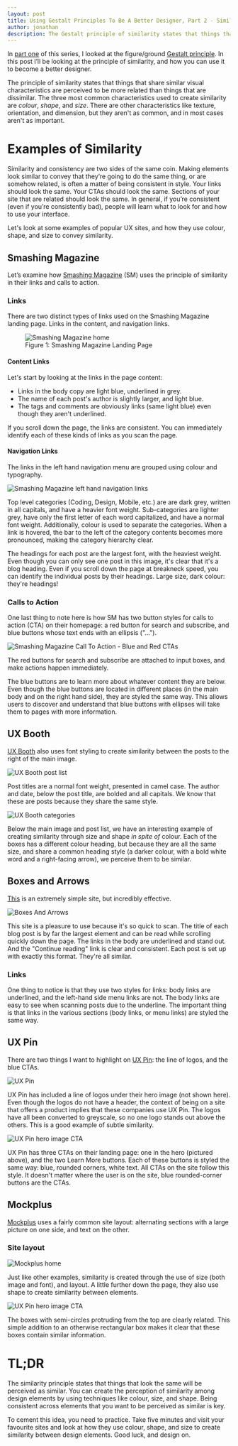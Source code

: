 ```yaml
---
layout: post
title: Using Gestalt Principles To Be A Better Designer, Part 2 - Similarity
author: jonathan
description: The Gestalt principle of similarity states that things that share similar visual characteristics are perceived to be more related than things that are dissimilar. The three most common characteristics used to create similarity are colour, shape, and size.
---
```


In [part one](http://www.thinkux.ca/blog/Using-Gestalt-Principles-To-Be-A-Better-Designer-Part-1-Figure-Ground/) of this series, I looked at the figure/ground [Gestalt principle](https://www.smashingmagazine.com/2014/03/design-principles-visual-perception-and-the-principles-of-gestalt/). In this post I’ll be looking at the principle of similarity, and how you can use it to become a better designer.

The principle of similarity states that things that share similar visual characteristics are perceived to be more related than things that are dissimilar. The three most common characteristics used to create similarity are *colour*, *shape*, and *size*. There are other characteristics like texture, orientation, and dimension, but they aren't as common, and in most cases aren't as important.

# Examples of Similarity #

Similarity and consistency are two sides of the same coin. Making elements look similar to convey that they’re going to do the same thing, or are somehow related, is often a matter of being consistent in style. Your links should look the same. Your CTAs should look the same. Sections of your site that are related should look the same. In general, if you’re consistent (even if you’re consistently bad), people will learn what to look for and how to use your interface.

Let's look at some examples of popular UX sites, and how they use colour, shape, and size to convey similarity.

## Smashing Magazine ##

Let’s examine how [Smashing Magazine](https://www.smashingmagazine.com/) (SM) uses the principle of similarity in their links and calls to action.

### Links ###

There are two distinct types of links used on the Smashing Magazine landing page. Links in the content, and navigation links.

<figure class="figure">
  <img src="{{ site.baseurl }}/images/gestalt/similarity/smashing-home.png"
    class="img-responsive"
    alt="Smashing Magazine home"
    />
  <figcaption class="figure-caption">Figure 1: Smashing Magazine Landing Page</figcaption>
</figure>

#### Content Links ####

Let's start by looking at the links in the page content:
* Links in the body copy are light blue, underlined in grey.
* The name of each post's author is slightly larger, and light blue.
* The tags and comments are obviously links (same light blue) even though they aren't underlined.

If you scroll down the page, the links are consistent. You can immediately identify each of these kinds of links as you scan the page.

#### Navigation Links ####

The links in the left hand navigation menu are grouped using colour and typography.

<img src="{{ site.baseurl }}/images/gestalt/similarity/smashing-lhs_links.png"
  class="img-responsive"
  alt="Smashing Magazine left hand navigation links"
  />

Top level categories (Coding, Design, Mobile, etc.) are are dark grey, written in all capitals, and have a heavier font weight. Sub-categories are lighter grey, have only the first letter of each word capitalized, and have a normal font weight. Additionally, colour is used to separate the categories. When a link is hovered, the bar to the left of the category contents becomes more pronounced, making the category hierarchy clear.

The headings for each post are the largest font, with the heaviest weight. Even though you can only see one post in this image, it's clear that it's a blog heading. Even if you scroll down the page at breakneck speed, you can identify the individual posts by their headings. Large size, dark colour: they're headings!

### Calls to Action ###

One last thing to note here is how SM has two button styles for calls to action (CTA) on their homepage: a red button for search and subscribe, and blue buttons whose text ends with an ellipsis ("...").

<img src="{{ site.baseurl }}/images/gestalt/similarity/smashing-blue_and_red.jpg"
  class="img-responsive"
  alt="Smashing Magazine Call To Action - Blue and Red CTAs"
  />

The red buttons for search and subscribe are attached to input boxes, and make actions happen immediately.

The blue buttons are to learn more about whatever content they are below. Even though the blue buttons are located in different places (in the main body and on the right hand side), they are styled the same way. This allows users to discover and understand that blue buttons with ellipses will take them to pages with more information.

## UX Booth ##

[UX Booth](http://www.uxbooth.com/) also uses font styling to create similarity between the posts to the right of the main image.

<img src="{{ site.baseurl }}/images/gestalt/similarity/uxbooth-home_top.png"
  class="img-responsive"
  alt="UX Booth post list"
  />

Post titles are a normal font weight, presented in camel case. The author and date, below the post title, are bolded and all capitals. We know that these are posts because they share the same style.

<img src="{{ site.baseurl }}/images/gestalt/similarity/uxbooth-home_bottom.png"
  class="img-responsive"
  alt="UX Booth categories"
  />

Below the main image and post list, we have an interesting example of creating similarity through size and shape _in spite of_ colour. Each of the boxes has a different colour heading, but because they are all the same size, and share a common heading style (a darker colour, with a bold white word and a right-facing arrow), we perceive them to be similar.

## Boxes and Arrows ##

[This](http://www.boxesandarrows.com) is an extremely simple site, but incredibly effective.

<img src="{{ site.baseurl }}/images/gestalt/similarity/boxesandarrows-home.png"
  class="img-responsive"
  alt="Boxes And Arrows"
  />

This site is a pleasure to use because it's so quick to scan. The title of each blog post is by far the largest element and can be read while scrolling quickly down the page. The links in the body are underlined and stand out. And the "Continue reading" link is clear and consistent. Each post is set up with exactly this format. They're all similar.

### Links ###

One thing to notice is that they use two styles for links: body links are underlined, and the left-hand side menu links are not. The body links are easy to see when scanning posts due to the underline. The important thing is that links in the various sections (body links, or menu links) are styled the same way.

## UX Pin ##

There are two things I want to highlight on [UX Pin](http://www.uxpin.com): the line of logos, and the blue CTAs.

<img src="{{ site.baseurl }}/images/gestalt/similarity/uxpin-home.png"
  class="img-responsive"
  alt="UX Pin"
  />

UX Pin has included a line of logos under their hero image (not shown here). Even though the logos do not have a header, the context of being on a site that offers a product implies that these companies use UX Pin. The logos have all been converted to greyscale, so no one logo stands out above the others. This is a good example of subtle similarity.

<img src="{{ site.baseurl }}/images/gestalt/similarity/uxpin-hero_cta.png"
  class="img-responsive"
  alt="UX Pin hero image CTA"
  />

UX Pin has three CTAs on their landing page: one in the hero (pictured above), and the two Learn More buttons. Each of these buttons is styled the same way: blue, rounded corners, white text. All CTAs on the site follow this style. It doesn't matter where the user is on the site, blue rounded-corner buttons are the CTAs.

## Mockplus ##

[Mockplus](http://www.mockplus.com) uses a fairly common site layout: alternating sections with a large picture on one side, and text on the other.

### Site layout ###

<img src="{{ site.baseurl }}/images/gestalt/similarity/mockplus-home.png"
  class="img-responsive"
  alt="Mockplus home"
  />

Just like other examples, similarity is created through the use of size (both image and font), and layout. A little further down the page, they also use shape to create similarity between elements.

<img src="{{ site.baseurl }}/images/gestalt/similarity/mockplus-boxes.png"
  class="img-responsive"
  alt="UX Pin hero image CTA"
  />

The boxes with semi-circles protruding from the top are clearly related. This simple addition to an otherwise rectangular box makes it clear that these boxes contain similar information.

# TL;DR #

The similarity principle states that things that look the same will be perceived as similar. You can create the perception of similarity among design elements by using techniques like colour, size, and shape. Being consistent across elements that you want to be perceived as similar is key.

To cement this idea, you need to practice. Take five minutes and visit your favourite sites and look at how they use colour, shape, and size to create similarity between design elements. Good luck, and design on.
